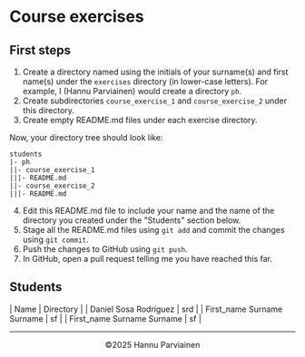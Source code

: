# Course exercises

## First steps

1. Create a directory named using the initials of your surname(s) and first name(s) under the `exercises` directory (in lower-case letters). For example, I (Hannu Parviainen) would create a directory `ph`.
2. Create subdirectories `course_exercise_1` and `course_exercise_2` under this directory.
3. Create empty README.md files under each exercise directory.
  
Now, your directory tree should look like:
  
    students
    |- ph
    ||- course_exercise_1
    |||- README.md
    ||- course_exercise_2
    |||- README.md


4. Edit this README.md file to include your name and the name of the directory you created under the "Students" section below.
5. Stage all the README.md files using `git add` and commit the changes using `git commit`.
6. Push the changes to GitHub using `git push`.
7. In GitHub, open a pull request telling me you have reached this far.

## Students

| Name | Directory |
| Daniel Sosa Rodríguez | srd |
| First_name Surname Surname | sf |
| First_name Surname Surname | sf |

---
<p align="center">
&copy;2025 Hannu Parviainen
</p>

